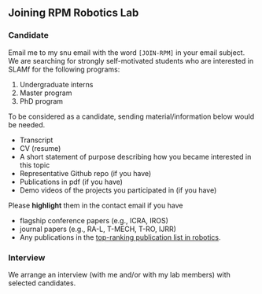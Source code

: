 ## Joining RPM Robotics Lab

### Candidate
Email me to my snu email with the word `[JOIN-RPM]` in your email subject. We are searching for strongly self-motivated students who are interested in SLAMf for the following programs:

1. Undergraduate interns
2. Master program
3. PhD program

To be considered as a candidate, sending material/information below would be needed.

* Transcript
* CV (resume)
* A short statement of purpose describing how you became interested in this topic
* Representative Github repo (if you have)
* Publications in pdf (if you have)
* Demo videos of the projects you participated in (if you have)

Please **highlight** them in the contact email if you have

* flagship conference papers (e.g., ICRA, IROS)
* journal papers (e.g., RA-L, T-MECH, T-RO, IJRR)
* Any publications in the [top-ranking publication list in robotics](https://scholar.google.com/citations?view_op=top_venues&hl=en&vq=eng_robotics).

### Interview
We arrange an interview (with me and/or with my lab members) with selected candidates.
